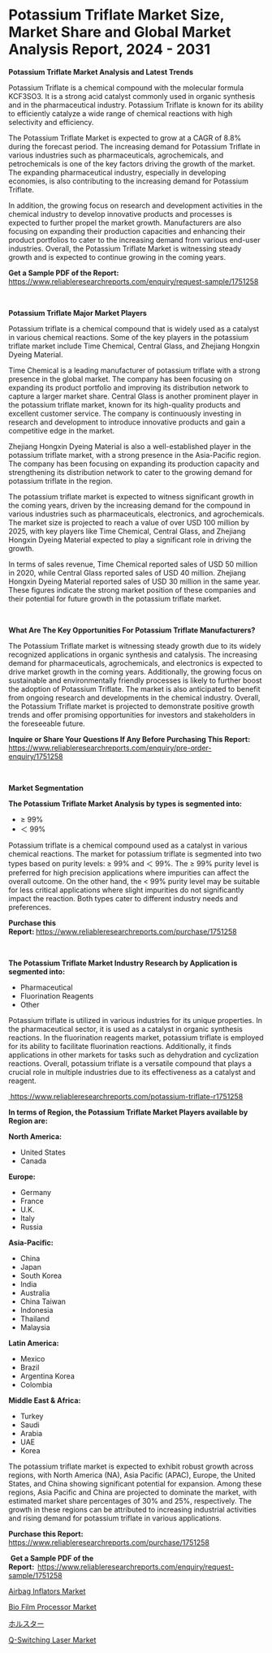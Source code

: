 <p><h1>Potassium Triflate Market Size, Market Share and Global Market Analysis Report, 2024 - 2031</h1></p><p><strong>Potassium Triflate Market Analysis and Latest Trends</strong></p>
<p><p>Potassium Triflate is a chemical compound with the molecular formula KCF3SO3. It is a strong acid catalyst commonly used in organic synthesis and in the pharmaceutical industry. Potassium Triflate is known for its ability to efficiently catalyze a wide range of chemical reactions with high selectivity and efficiency.</p><p>The Potassium Triflate Market is expected to grow at a CAGR of 8.8% during the forecast period. The increasing demand for Potassium Triflate in various industries such as pharmaceuticals, agrochemicals, and petrochemicals is one of the key factors driving the growth of the market. The expanding pharmaceutical industry, especially in developing economies, is also contributing to the increasing demand for Potassium Triflate.</p><p>In addition, the growing focus on research and development activities in the chemical industry to develop innovative products and processes is expected to further propel the market growth. Manufacturers are also focusing on expanding their production capacities and enhancing their product portfolios to cater to the increasing demand from various end-user industries. Overall, the Potassium Triflate Market is witnessing steady growth and is expected to continue growing in the coming years.</p></p>
<p><strong>Get a Sample PDF of the Report:&nbsp;</strong> <a href="https://www.reliableresearchreports.com/enquiry/request-sample/1751258">https://www.reliableresearchreports.com/enquiry/request-sample/1751258</a></p>
<p>&nbsp;</p>
<p><strong>Potassium Triflate Major Market Players</strong></p>
<p><p>Potassium triflate is a chemical compound that is widely used as a catalyst in various chemical reactions. Some of the key players in the potassium triflate market include Time Chemical, Central Glass, and Zhejiang Hongxin Dyeing Material. </p><p>Time Chemical is a leading manufacturer of potassium triflate with a strong presence in the global market. The company has been focusing on expanding its product portfolio and improving its distribution network to capture a larger market share. Central Glass is another prominent player in the potassium triflate market, known for its high-quality products and excellent customer service. The company is continuously investing in research and development to introduce innovative products and gain a competitive edge in the market. </p><p>Zhejiang Hongxin Dyeing Material is also a well-established player in the potassium triflate market, with a strong presence in the Asia-Pacific region. The company has been focusing on expanding its production capacity and strengthening its distribution network to cater to the growing demand for potassium triflate in the region.</p><p>The potassium triflate market is expected to witness significant growth in the coming years, driven by the increasing demand for the compound in various industries such as pharmaceuticals, electronics, and agrochemicals. The market size is projected to reach a value of over USD 100 million by 2025, with key players like Time Chemical, Central Glass, and Zhejiang Hongxin Dyeing Material expected to play a significant role in driving the growth.</p><p>In terms of sales revenue, Time Chemical reported sales of USD 50 million in 2020, while Central Glass reported sales of USD 40 million. Zhejiang Hongxin Dyeing Material reported sales of USD 30 million in the same year. These figures indicate the strong market position of these companies and their potential for future growth in the potassium triflate market.</p></p>
<p>&nbsp;</p>
<p><strong>What Are The Key Opportunities For Potassium Triflate Manufacturers?</strong></p>
<p><p>The Potassium Triflate market is witnessing steady growth due to its widely recognized applications in organic synthesis and catalysis. The increasing demand for pharmaceuticals, agrochemicals, and electronics is expected to drive market growth in the coming years. Additionally, the growing focus on sustainable and environmentally friendly processes is likely to further boost the adoption of Potassium Triflate. The market is also anticipated to benefit from ongoing research and developments in the chemical industry. Overall, the Potassium Triflate market is projected to demonstrate positive growth trends and offer promising opportunities for investors and stakeholders in the foreseeable future.</p></p>
<p><strong>Inquire or Share Your Questions If Any Before Purchasing This Report:</strong> <a href="https://www.reliableresearchreports.com/enquiry/pre-order-enquiry/1751258">https://www.reliableresearchreports.com/enquiry/pre-order-enquiry/1751258</a></p>
<p>&nbsp;</p>
<p><strong>Market Segmentation</strong></p>
<p><strong>The Potassium Triflate Market Analysis by types is segmented into:</strong></p>
<p><ul><li>≥ 99%</li><li>＜ 99%</li></ul></p>
<p><p>Potassium triflate is a chemical compound used as a catalyst in various chemical reactions. The market for potassium triflate is segmented into two types based on purity levels: ≥ 99% and ＜ 99%. The ≥ 99% purity level is preferred for high precision applications where impurities can affect the overall outcome. On the other hand, the < 99% purity level may be suitable for less critical applications where slight impurities do not significantly impact the reaction. Both types cater to different industry needs and preferences.</p></p>
<p><strong>Purchase this Report:&nbsp;</strong><a href="https://www.reliableresearchreports.com/purchase/1751258">https://www.reliableresearchreports.com/purchase/1751258</a></p>
<p>&nbsp;</p>
<p><strong>The Potassium Triflate Market Industry Research by Application is segmented into:</strong></p>
<p><ul><li>Pharmaceutical</li><li>Fluorination Reagents</li><li>Other</li></ul></p>
<p><p>Potassium triflate is utilized in various industries for its unique properties. In the pharmaceutical sector, it is used as a catalyst in organic synthesis reactions. In the fluorination reagents market, potassium triflate is employed for its ability to facilitate fluorination reactions. Additionally, it finds applications in other markets for tasks such as dehydration and cyclization reactions. Overall, potassium triflate is a versatile compound that plays a crucial role in multiple industries due to its effectiveness as a catalyst and reagent.</p></p>
<p><a href="https://www.reliableresearchreports.com/potassium-triflate-r1751258">&nbsp;https://www.reliableresearchreports.com/potassium-triflate-r1751258</a></p>
<p><strong>In terms of Region, the Potassium Triflate Market Players available by Region are:</strong></p>
<p>
    <p> <strong> North America: </strong>
        <ul>
            <li>United States</li>
            <li>Canada</li>
        </ul>
        </p> 
    <p> <strong> Europe: </strong>
        <ul>
            <li>Germany</li>
            <li>France</li>
            <li>U.K.</li>
            <li>Italy</li>
            <li>Russia</li>
        </ul>
        </p> 
    <p> <strong> Asia-Pacific: </strong>
        <ul>
            <li>China</li>
            <li>Japan</li>
            <li>South Korea</li>
            <li>India</li>
            <li>Australia</li>
            <li>China Taiwan</li>
            <li>Indonesia</li>
            <li>Thailand</li>
            <li>Malaysia</li>
        </ul>
        </p> 
    <p> <strong> Latin America: </strong>
        <ul>
            <li>Mexico</li>
            <li>Brazil</li>
            <li>Argentina Korea</li>
            <li>Colombia</li>
        </ul>
        </p> 
    <p> <strong> Middle East & Africa: </strong>
        <ul>
            <li>Turkey</li>
            <li>Saudi</li>
            <li>Arabia</li>
            <li>UAE</li>
            <li>Korea</li>
        </ul>
    </p>
    </p>
<p><p>The potassium triflate market is expected to exhibit robust growth across regions, with North America (NA), Asia Pacific (APAC), Europe, the United States, and China showing significant potential for expansion. Among these regions, Asia Pacific and China are projected to dominate the market, with estimated market share percentages of 30% and 25%, respectively. The growth in these regions can be attributed to increasing industrial activities and rising demand for potassium triflate in various applications.</p></p>
<p><strong>Purchase this Report: </strong><a href="https://www.reliableresearchreports.com/purchase/1751258">https://www.reliableresearchreports.com/purchase/1751258</a></p>
<p>&nbsp;<strong>Get a Sample PDF of the Report:&nbsp;&nbsp;</strong><a href="https://www.reliableresearchreports.com/enquiry/request-sample/1751258">https://www.reliableresearchreports.com/enquiry/request-sample/1751258</a></p>
<p><strong></strong></p>
<p><p><a href="https://issuu.com/reportprime-2/docs/airbag-inflators-market-size-2030.pptx">Airbag Inflators Market</a></p><p><a href="https://github.com/obertPattersbG/Market-Research-Report-List-1/blob/main/bio-film-processor-market.md">Bio Film Processor Market</a></p><p><a href="https://medium.com/@susanjprice2023/%E3%83%9B%E3%83%AB%E3%82%B9%E3%82%BF%E3%83%BC%E3%83%9E%E3%83%BC%E3%82%B1%E3%83%83%E3%83%88-%E3%82%B0%E3%83%AD%E3%83%BC%E3%83%90%E3%83%AB%E5%B8%82%E5%A0%B4%E3%82%B7%E3%82%A7%E3%82%A2%E3%81%A8%E3%83%A9%E3%83%B3%E3%82%AD%E3%83%B3%E3%82%B0-%E7%B7%8F%E5%90%88%E8%B2%A9%E5%A3%B2%E3%81%8A%E3%82%88%E3%81%B3%E9%9C%80%E8%A6%81%E4%BA%88%E6%B8%AC2024%E5%B9%B4-2031%E5%B9%B4-98272c2662c7">ホルスター</a></p><p><a href="https://github.com/graysonwolfe1913/Market-Research-Report-List-1/blob/main/q-switching-laser-market.md">Q-Switching Laser Market</a></p></p>